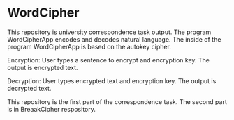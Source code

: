 # WordCipher
This repository is university correspondence task output.
The program WordCipherApp encodes and decodes natural language.
The inside of the program WordCipherApp is based on the autokey cipher.

Encryption:
    User types a sentence to encrypt and encryption key.
    The output is encrypted text.
    
Decryption:
    User types encrypted text and encryption key.
    The output is decrypted text.
    
This repository is the first part of the correspondence task.
The second part is in BreaakCipher respository.
